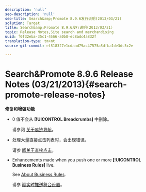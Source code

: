 ```yaml
---
description: 'null'
seo-description: 'null'
seo-title: Search&amp;Promote 8.9.6发行说明(2013/03/21)
solution: Target
title: Search&amp;Promote 8.9.6发行说明(2013/03/21)
topic: Release Notes,Site search and merchandising
uuid: f0f32eba-35c1-4666-a0b8-ec8adc4a832f
translation-type: tm+mt
source-git-commit: ef818327e1cdaad79ac47575a8dfba1de3dc5c2e

---
```



# Search&amp;Promote 8.9.6 Release Notes (03/21/2013){#search-promote-release-notes}

**修复和增强功能**

* 0 值不会从 **[!UICONTROL Breadcrumbs]** 中删除。

   请参阅 [关于痕迹导航](../c-about-design-menu/c-about-breadcrumbs.md#concept_FB8A943C594A4A1593B118141DA61F03)。

* 处理大量直接点击列表时，会出现错误。

   请参 [阅关于直接点击](../c-about-rules-menu/c-about-direct-hits.md#concept_C5EE074A19FD4D5B8DD21DB575E35565)。

* Enhancements made when you push one or more **[!UICONTROL Business Rules]** live.

   See [About Business Rules](../c-about-rules-menu/c-about-business-rules.md#concept_2A93D76216754D3D8412CDEA00BD26BD).

   请参 [阅实时推送舞台设置](../c-about-staging.md#task_44306783B4C0408AAA58B471DAF2D9A4)。

